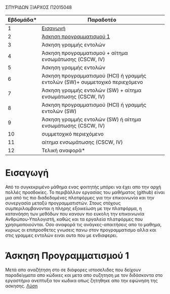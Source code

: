 ΣΠΥΡΙΔΩΝ ΞΙΑΡΧΟΣ
Π2015048

| Εβδομάδα* | Παραδοτέο |
| --- | --- |
| 1 | [Εισαγωγή](#Εισαγωγή) |
| 2 | [Άσκηση προγραμματισμού 1](#Άσκηση-προγραμματισμού-1) |
| 3 | Άσκηση γραμμής εντολών |
| 4 | Άσκηση προγραμματισμού + αίτημα ενσωμάτωσης (CSCW, IV) |
| 5 | Άσκηση γραμμής εντολών |
| 6 | Άσκηση προγραμματισμού (HCI) ή γραμμής εντολών (SW)+ συμμετοχικό περιεχόμενο |
| 7 | Άσκηση γραμμής εντολών (SW) + αίτημα ενσωμάτωσης (CSCW, IV) |
| 8 | Άσκηση προγραμματισμού (HCI) ή γραμμής εντολών (SW) |
| 9 | Άσκηση γραμμής εντολών (SW) ή αίτημα ενσωμάτωσης (CSCW, IV) |
| 10 | συμμετοχικό περιεχόμενο |
| 11 | αίτημα ενσωμάτωσης (CSCW, IV) |
| 12 | Τελική αναφορά* |

# Εισαγωγή
Από το συγκεκριμένο μάθημα ενας φοιτητής μπόρει να έχει απο την αρχή πολλές προσδοκίες. 
Το περιβάλλον εργασίας του μαθήματος (github) είναι μια από τις πιο διαδεδομένες πλατφόρμες για την επικοινωνία και την συνεργασία μεταξύ προγραμματιστών.
Στους στόχους συμπεριλαμβανονται η πληρης εξοικείωση με την πλατφόρμα, η κατανόηση των μεθόδων που κανουν πιο ευκολη την επικοινωνία Ανθρώπου-Υπολογιστή, καθώς και τα εργαλεία πλατφόρμες που χρησιμοποιούνται.
Οσο αναφορά τις ανάγκες-απαιτήσεις απο το μαθημα, κυριως οι επιπροσθετες γνωσεις πανω στον προγραμματισμο αλλα και στις γραμμες εντολών ειναι αυτο που με ενδιαφερει.

# Άσκηση Προγραμματισμού 1
Μετά απο αναζήτηση στο σε διάφορες ιστοσελιδες που δείχουν παραδείγματα απο κώδικες και μετα απο συζητηση με τον διδάσκοντα στο εργαστήριο ανεπτυξα τον κωδικα οπως ζητηθηκε απο την εφώνηση της ασκησης. [Λύση](https://github.com/p15xiar/site/blob/2015048/_remix/form-validation.md)
